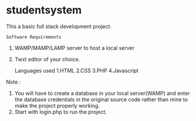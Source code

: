 # studentsystem
This a basic full stack development project.

    Software Requirements
1. WAMP/MAMP/LAMP server to host a local server
2. Twxt editor of your choice.

     Languages used
1.HTML
2.CSS
3.PHP
4.Javascript

Note : 
1. You will have to create a database in your local server(WAMP) and enter the database credentials in the original source code rather than mine to make the project properly working. 
2. Start with login.php to run the project.

